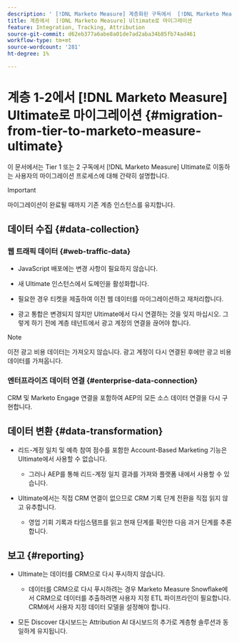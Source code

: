 ```yaml
---
description: ' [!DNL Marketo Measure] 계층화된 구독에서  [!DNL Marketo Measure] Ultimate로 이동할 때의 마이그레이션 프로세스에 대해 알아봅니다.'
title: 계층에서  [!DNL Marketo Measure] Ultimate로 마이그레이션
feature: Integration, Tracking, Attribution
source-git-commit: d62eb377a6abe8a01de7ad2aba34b85fb74ad461
workflow-type: tm+mt
source-wordcount: '281'
ht-degree: 1%

---
```


# 계층 1-2에서 [!DNL Marketo Measure] Ultimate로 마이그레이션 {#migration-from-tier-to-marketo-measure-ultimate}

이 문서에서는 Tier 1 또는 2 구독에서 [!DNL Marketo Measure] Ultimate로 이동하는 사용자의 마이그레이션 프로세스에 대해 간략히 설명합니다.

>[!IMPORTANT]
>
>마이그레이션이 완료될 때까지 기존 계층 인스턴스를 유지합니다.

## 데이터 수집 {#data-collection}

### 웹 트래픽 데이터 {#web-traffic-data}

* JavaScript 배포에는 변경 사항이 필요하지 않습니다.

* 새 Ultimate 인스턴스에서 도메인을 활성화합니다.

* 필요한 경우 티켓을 제출하여 이전 웹 데이터를 마이그레이션하고 재처리합니다.

* 광고 통합은 변경되지 않지만 Ultimate에서 다시 연결하는 것을 잊지 마십시오. 그렇게 하기 전에 계층 테넌트에서 광고 계정의 연결을 끊어야 합니다.

>[!NOTE]
>
>이전 광고 비용 데이터는 가져오지 않습니다. 광고 계정이 다시 연결된 후에만 광고 비용 데이터를 가져옵니다.

### 엔터프라이즈 데이터 연결 {#enterprise-data-connection}

CRM 및 Marketo Engage 연결을 포함하여 AEP의 모든 소스 데이터 연결을 다시 구현합니다.

## 데이터 변환 {#data-transformation}

* 리드-계정 일치 및 예측 참여 점수를 포함한 Account-Based Marketing 기능은 Ultimate에서 사용할 수 없습니다.

   * 그러나 AEP를 통해 리드-계정 일치 결과를 가져와 플랫폼 내에서 사용할 수 있습니다.

* Ultimate에서는 직접 CRM 연결이 없으므로 CRM 기록 단계 전환을 직접 읽지 않고 유추합니다.

   * 영업 기회 기록과 타임스탬프를 읽고 현재 단계를 확인한 다음 과거 단계를 추론합니다.

## 보고 {#reporting}

* Ultimate는 데이터를 CRM으로 다시 푸시하지 않습니다.

   * 데이터를 CRM으로 다시 푸시하려는 경우 Marketo Measure Snowflake에서 CRM으로 데이터를 추출하려면 사용자 지정 ETL 파이프라인이 필요합니다. CRM에서 사용자 지정 데이터 모델을 설정해야 합니다.

* 모든 Discover 대시보드는 Attribution AI 대시보드의 추가로 계층형 솔루션과 동일하게 유지됩니다.
